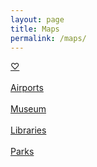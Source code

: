 ```yaml
---
layout: page
title: Maps
permalink: /maps/
---
```


<a href="https://maps.app.goo.gl/7epbrpPJ5uK94wHF6">♡</a>
<br>
<br>
<a href="https://maps.app.goo.gl/rpbCdxqPyiw1w3L68">Airports</a>
<br>
<br>
<a href="https://maps.app.goo.gl/MyE5TMgAhuESw2vb9">Museum</a> 
<br>
<br>
<a href="https://maps.app.goo.gl/nBwt1AjNw463UcGa7">Libraries</a> 
<br>
<br>
<a href="https://maps.app.goo.gl/RPy3fAE53ir1ujUp6">Parks</a> 



